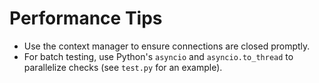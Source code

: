 # Performance Tips

- Use the context manager to ensure connections are closed promptly.
- For batch testing, use Python's `asyncio` and `asyncio.to_thread` to parallelize checks (see `test.py` for an example).
